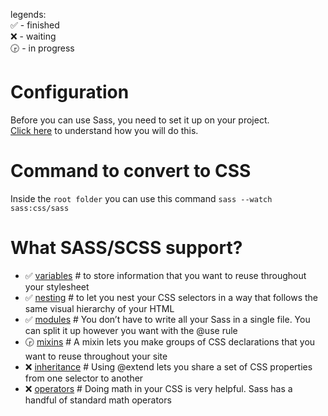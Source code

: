 legends:  
✅ - finished  
❌ - waiting  
🕞 - in progress  

# Configuration
Before you can use Sass, you need to set it up on your project.  
[Click here](https://sass-lang.com/guide/) to understand how you will do this.

# Command to convert to CSS
Inside the `root folder` you can use this command `sass --watch sass:css/sass`

# What SASS/SCSS support?

* ✅ [variables](variables.scss) # to store information that you want to reuse throughout your stylesheet
* ✅ [nesting](nesting.scss) # to let you nest your CSS selectors in a way that follows the same visual hierarchy of your HTML
* ✅ [modules](modules.scss) # You don’t have to write all your Sass in a single file. You can split it up however you want with the @use rule
* 🕞 [mixins](mixins.scss) # A mixin lets you make groups of CSS declarations that you want to reuse throughout your site
* ❌ [inheritance](inheritance.scss) # Using @extend lets you share a set of CSS properties from one selector to another
* ❌ [operators](operators.scss) # Doing math in your CSS is very helpful. Sass has a handful of standard math operators
